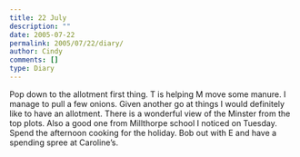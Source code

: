```yaml
---
title: 22 July
description: ""
date: 2005-07-22
permalink: 2005/07/22/diary/
author: Cindy
comments: []
type: Diary
---
```


Pop down to the allotment first thing. T is helping M move some manure. I manage to pull a few onions. Given another go at things I would definitely like to have an allotment. There is a wonderful view of the Minster from the top plots. Also a good one from Millthorpe school I noticed on Tuesday. Spend the afternoon cooking for the holiday. Bob out with E and have a spending spree at Caroline’s.

